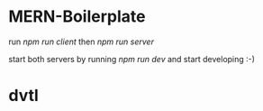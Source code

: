 # MERN-Boilerplate

run _npm run client_
then _npm run server_

start both servers by running
_npm run dev_
and start developing :-)
# dvtl
